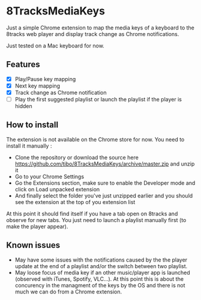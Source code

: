 8TracksMediaKeys
================

Just a simple Chrome extension to map the media keys of a keyboard to the 8tracks web player and display track change as Chrome notifications.

Just tested on a Mac keyboard for now.

## Features

- [x] Play/Pause key mapping
- [x] Next key mapping
- [x] Track change as Chrome notification
- [ ] Play the first suggested playlist or launch the playlist if the player is hidden

## How to install

The extension is not available on the Chrome store for now. You need to install it manually :

* Clone the repository or download the source here https://github.com/tibo/8TracksMediaKeys/archive/master.zip and unzip it
* Go to your Chrome Settings
* Go the Extensions section, make sure to enable the Developer mode and click on Load unpacked extension
* And finally select the folder you've just unzipped earlier and you should see the extension at the top of you extension list

At this point it should find itself if you have a tab open on 8tracks and observe for new tabs.
You just need to launch a playlist manually first (to make the player appear).

## Known issues

* May have some issues with the notifications caused by the the player update at the end of a playlist and/or the switch between two playlist.
* May loose focus of media key if an other music/player app is launched (observed with iTunes, Spotify, VLC...). At this point this is about the concurency in the managment of the keys by the OS and there is not much we can do from a Chrome extension.
